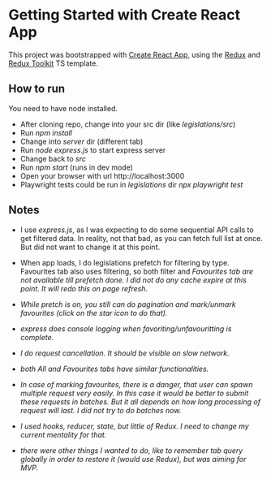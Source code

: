 # Getting Started with Create React App

This project was bootstrapped with [Create React App](https://github.com/facebook/create-react-app), using the [Redux](https://redux.js.org/) and [Redux Toolkit](https://redux-toolkit.js.org/) TS template.

## How to run

You need to have node installed.
- After cloning repo, change into your src dir (like <em>legislations/src</em>)
- Run <em>npm install</em>
- Change into <em>server</em> dir (different tab)
- Run <em>node express.js</em> to start express server
- Change back to <em>src</em>
- Run <em>npm start</em> (runs in dev mode)
- Open your browser with url http://localhost:3000
- Playwright tests could be run in <em>legislations</em> dir <em>npx playwright test</em>

## Notes

- I use <em>express.js</em>, as I was expecting to do some sequential API calls to get filtered data. In reality, not that bad, as you can fetch full list at once. But did not want to change it at this point.

- When app loads, I do legislations prefetch for filtering by type. Favourites tab also uses filtering, so both filter and <em>Favourites<em> tab are not available till prefetch done. I did not do any cache expire at this point. It will redo this on page refresh.
- While pretch is on, you still can do pagination and mark/unmark favourites (click on the star icon to do that).
- express does console logging when favoriting/unfavouritting is complete.
- I do request cancellation. It should be visible on slow network.
- both <em>All</em> and <em>Favourites</em> tabs have similar functionalities.

- In case of marking favourites, there is a danger, that user can spawn multiple request very easily. In this case it would be better to submit these requests in batches. But it all depends on how long processing of request will last. I did not try to do batches now.
- I used hooks, reducer, state, but little of <em>Redux<em>. I need to change my current mentality for that.
- there were other things I wanted to do, like to remember tab query globally in order to restore it (would use <em>Redux</em>), but was aiming for MVP.
